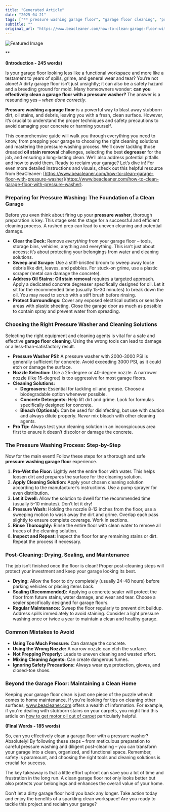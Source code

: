 ```yaml
---
title: "Generated Article"
date: "2025-04-21"
tags: ["** pressure washing garage floor", "garage floor cleaning", "pressure washer", "concrete floor cleaning", "garage cleaning", "oil stain removal", "degreaser"]
subtitle: ""
original_url: "https://www.beacleaner.com/how-to-clean-garage-floor-with-pressure-washer"
---
```




![Featured Image](https://res.cloudinary.com/dnm0udlvz/image/upload/v1745213205/article_image_1_vx8ws6.png)

**

**(Introduction - 245 words)**

Is your garage floor looking less like a functional workspace and more like a testament to years of spills, grime, and general wear and tear? You’re not alone! A dirty garage floor isn’t just unsightly; it can also be a safety hazard and a breeding ground for mold. Many homeowners wonder: **can you effectively clean a garage floor with a pressure washer?** The answer is a resounding yes – *when done correctly*. 

**Pressure washing a garage floor** is a powerful way to blast away stubborn dirt, oil stains, and debris, leaving you with a fresh, clean surface. However, it’s crucial to understand the proper techniques and safety precautions to avoid damaging your concrete or harming yourself. 

This comprehensive guide will walk you through everything you need to know, from prepping your garage to choosing the right cleaning solutions and mastering the pressure washing process. We’ll cover tackling those dreaded **oil stain removal** challenges, selecting the best **degreaser** for the job, and ensuring a long-lasting clean.  We’ll also address potential pitfalls and how to avoid them.  Ready to reclaim your garage? Let’s dive in!  For even more detailed instructions and visuals, check out this helpful resource from BeaCleaner: [https://www.beacleaner.com/how-to-clean-garage-floor-with-pressure-washer](https://www.beacleaner.com/how-to-clean-garage-floor-with-pressure-washer).



### Preparing for Pressure Washing: The Foundation of a Clean Garage

Before you even think about firing up your **pressure washer**, thorough preparation is key. This stage sets the stage for a successful and efficient cleaning process.  A rushed prep can lead to uneven cleaning and potential damage.

*   **Clear the Deck:** Remove *everything* from your garage floor – tools, storage bins, vehicles, anything and everything. This isn’t just about access; it’s about protecting your belongings from water and cleaning solutions.
*   **Sweep and Scrape:**  Use a stiff-bristled broom to sweep away loose debris like dirt, leaves, and pebbles.  For stuck-on grime, use a plastic scraper (metal can damage the concrete).
*   **Address Oil Stains:**  **Oil stain removal** requires a targeted approach.  Apply a dedicated concrete degreaser specifically designed for oil. Let it sit for the recommended time (usually 15-30 minutes) to break down the oil.  You may need to scrub with a stiff brush before rinsing.
*   **Protect Surroundings:** Cover any exposed electrical outlets or sensitive areas with plastic sheeting.  Close the garage door as much as possible to contain spray and prevent water from spreading.



### Choosing the Right Pressure Washer and Cleaning Solutions

Selecting the right equipment and cleaning agents is vital for a safe and effective **garage floor cleaning**.  Using the wrong tools can lead to damage or a less-than-satisfactory result.

*   **Pressure Washer PSI:** A pressure washer with 2000-3000 PSI is generally sufficient for concrete. Avoid exceeding 3000 PSI, as it could etch or damage the surface.
*   **Nozzle Selection:** Use a 25-degree or 40-degree nozzle.  A narrower nozzle (like 15-degree) is too aggressive for most garage floors.
*   **Cleaning Solutions:**
    *   **Degreasers:** Essential for tackling oil and grease. Choose a biodegradable option whenever possible.
    *   **Concrete Detergents:**  Help lift dirt and grime. Look for formulas specifically designed for concrete.
    *   **Bleach (Optional):**  Can be used for disinfecting, but use with caution and always dilute properly. *Never* mix bleach with other cleaning agents.
*   **Pro Tip:** Always test your cleaning solution in an inconspicuous area first to ensure it doesn’t discolor or damage the concrete.



### The Pressure Washing Process: Step-by-Step

Now for the main event!  Follow these steps for a thorough and safe **pressure washing garage floor** experience.

1.  **Pre-Wet the Floor:** Lightly wet the entire floor with water. This helps loosen dirt and prepares the surface for the cleaning solution.
2.  **Apply Cleaning Solution:** Apply your chosen cleaning solution according to the manufacturer’s instructions.  Use a pump sprayer for even distribution.
3.  **Let it Dwell:** Allow the solution to dwell for the recommended time (usually 5-10 minutes). Don’t let it dry!
4.  **Pressure Wash:**  Holding the nozzle 8-12 inches from the floor, use a sweeping motion to wash away the dirt and grime. Overlap each pass slightly to ensure complete coverage.  Work in sections.
5.  **Rinse Thoroughly:** Rinse the entire floor with clean water to remove all traces of the cleaning solution.
6.  **Inspect and Repeat:**  Inspect the floor for any remaining stains or dirt. Repeat the process if necessary.



### Post-Cleaning: Drying, Sealing, and Maintenance

The job isn’t finished once the floor is clean! Proper post-cleaning steps will protect your investment and keep your garage looking its best.

*   **Drying:** Allow the floor to dry completely (usually 24-48 hours) before parking vehicles or placing items back.
*   **Sealing (Recommended):** Applying a concrete sealer will protect the floor from future stains, water damage, and wear and tear. Choose a sealer specifically designed for garage floors.
*   **Regular Maintenance:** Sweep the floor regularly to prevent dirt buildup.  Address spills immediately to avoid staining.  Consider a light pressure washing once or twice a year to maintain a clean and healthy garage.

### Common Mistakes to Avoid

*   **Using Too Much Pressure:**  Can damage the concrete.
*   **Using the Wrong Nozzle:**  A narrow nozzle can etch the surface.
*   **Not Prepping Properly:**  Leads to uneven cleaning and wasted effort.
*   **Mixing Cleaning Agents:**  Can create dangerous fumes.
*   **Ignoring Safety Precautions:**  Always wear eye protection, gloves, and closed-toe shoes.



### Beyond the Garage Floor: Maintaining a Clean Home

Keeping your garage floor clean is just one piece of the puzzle when it comes to home maintenance.  If you're looking for tips on cleaning other surfaces, www.beacleaner.com offers a wealth of information. For example, if you're dealing with stubborn stains on your carpets, you might find this article on [how to get motor oil out of carpet](https://beacleaner.com/how-to-get-motor-oil-out-of-carpet/) particularly helpful.  



**(Final Words - 185 words)**

So, can you effectively clean a garage floor with a pressure washer? Absolutely! By following these steps – from meticulous preparation to careful pressure washing and diligent post-cleaning – you can transform your garage into a clean, organized, and functional space. Remember, safety is paramount, and choosing the right tools and cleaning solutions is crucial for success. 

The key takeaway is that a little effort upfront can save you a lot of time and frustration in the long run.  A clean garage floor not only looks better but also protects your belongings and enhances the overall value of your home. 

Don’t let a dirty garage floor hold you back any longer.  Take action today and enjoy the benefits of a sparkling clean workspace!  Are you ready to tackle this project and reclaim your garage?